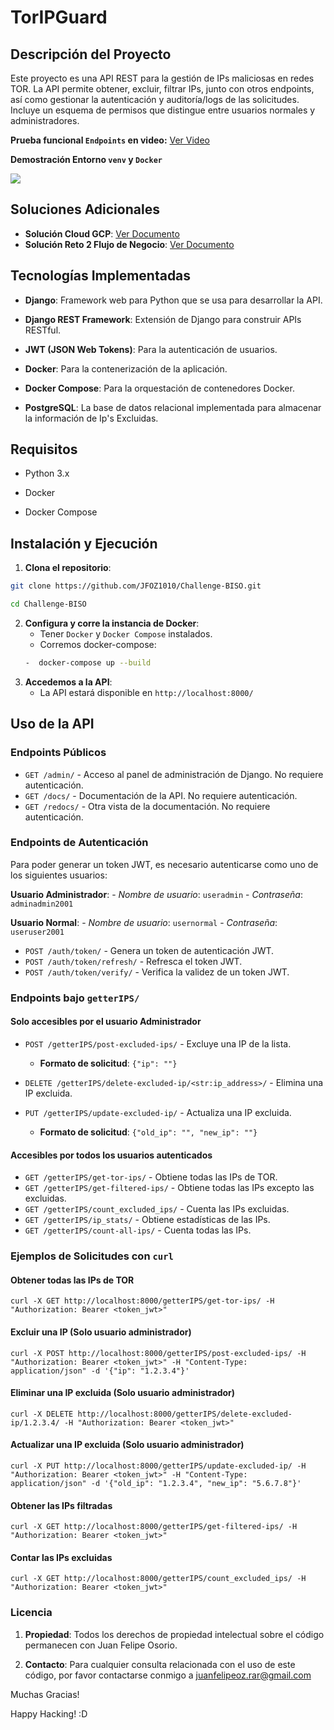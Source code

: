 # TorIPGuard

  

## Descripción del Proyecto

Este proyecto es una API REST para la gestión de IPs maliciosas en redes TOR. La API permite obtener, excluir, filtrar IPs, junto con otros endpoints, así como gestionar la autenticación y auditoría/logs de las solicitudes. Incluye un esquema de permisos que distingue entre usuarios normales y administradores.

**Prueba funcional `Endpoints` en video:** [Ver Video](https://drive.google.com/file/d/19Tovd27FzccF09oAFttbefHXdz0CWrja/view?usp=sharing)

**Demostración Entorno `venv` y `Docker`** 

<a href="https://asciinema.org/a/673511" target="_blank"><img src="https://asciinema.org/a/673511.svg" /></a>

## Soluciones Adicionales

- **Solución Cloud GCP**: [Ver Documento](https://docs.google.com/document/d/1_MPDZHReXVXV71MRSsTcdpDIm9wBvWXF8lNe-VYk0bE/edit?usp=sharing)
- **Solución Reto 2 Flujo de Negocio**: [Ver Documento](https://docs.google.com/document/d/1PcQar9YblnnaPwFSoLBZErjwb-ZmNH_ygzXxbBfWdMI/edit?usp=sharing)

## Tecnologías Implementadas

  

-  **Django**: Framework web para Python que se usa para desarrollar la API.

-  **Django REST Framework**: Extensión de Django para construir APIs RESTful.

-  **JWT (JSON Web Tokens)**: Para la autenticación de usuarios.

-  **Docker**: Para la contenerización de la aplicación.

-  **Docker Compose**: Para la orquestación de contenedores Docker.

- **PostgreSQL**: La base de datos relacional implementada para almacenar la información de Ip's Excluidas. 


## Requisitos

- Python 3.x

- Docker

- Docker Compose

  

## Instalación y Ejecución


1.  **Clona el repositorio**:

```bash
git clone https://github.com/JFOZ1010/Challenge-BISO.git

cd Challenge-BISO
```
 2. **Configura y corre la instancia de Docker**:
	 - Tener `Docker` y `Docker Compose` instalados.
	 - Corremos docker-compose:
	```bash
	-  docker-compose up --build
	```
3. **Accedemos a la API**: 
	 - La API estará disponible en `http://localhost:8000/`

## Uso de la API
### Endpoints Públicos
-   `GET /admin/` - Acceso al panel de administración de Django. No requiere autenticación.
-   `GET /docs/` - Documentación de la API. No requiere autenticación.
-   `GET /redocs/` - Otra vista de la documentación. No requiere autenticación.

### Endpoints de Autenticación
Para poder generar un token JWT, es necesario autenticarse como uno de los siguientes usuarios:

**Usuario Administrador**: 
	- *Nombre de usuario*: `useradmin` 
	- *Contraseña*: `adminadmin2001` 
	
**Usuario Normal**: 
	- *Nombre de usuario*: `usernormal` 
	- *Contraseña*: `useruser2001`

-   `POST /auth/token/` - Genera un token de autenticación JWT.
-   `POST /auth/token/refresh/` - Refresca el token JWT.
-   `POST /auth/token/verify/` - Verifica la validez de un token JWT.

### Endpoints bajo `getterIPS/`
#### Solo accesibles por el usuario Administrador

-   `POST /getterIPS/post-excluded-ips/` - Excluye una IP de la lista.
    
    -   **Formato de solicitud**: `{"ip": ""}`
-   `DELETE /getterIPS/delete-excluded-ip/<str:ip_address>/` - Elimina una IP excluida.
    
-   `PUT /getterIPS/update-excluded-ip/` - Actualiza una IP excluida.
    
    -   **Formato de solicitud**: `{"old_ip": "", "new_ip": ""}`
#### Accesibles por todos los usuarios autenticados

-   `GET /getterIPS/get-tor-ips/` - Obtiene todas las IPs de TOR.
-   `GET /getterIPS/get-filtered-ips/` - Obtiene todas las IPs excepto las excluidas.
-   `GET /getterIPS/count_excluded_ips/` - Cuenta las IPs excluidas.
-   `GET /getterIPS/ip_stats/` - Obtiene estadísticas de las IPs.
-   `GET /getterIPS/count-all-ips/` - Cuenta todas las IPs.

### Ejemplos de Solicitudes con `curl`
#### Obtener todas las IPs de TOR
	curl -X GET http://localhost:8000/getterIPS/get-tor-ips/ -H "Authorization: Bearer <token_jwt>"
#### Excluir una IP (Solo usuario administrador)
	curl -X POST http://localhost:8000/getterIPS/post-excluded-ips/ -H "Authorization: Bearer <token_jwt>" -H "Content-Type: application/json" -d '{"ip": "1.2.3.4"}'
#### Eliminar una IP excluida (Solo usuario administrador)
	curl -X DELETE http://localhost:8000/getterIPS/delete-excluded-ip/1.2.3.4/ -H "Authorization: Bearer <token_jwt>"
#### Actualizar una IP excluida (Solo usuario administrador)
	curl -X PUT http://localhost:8000/getterIPS/update-excluded-ip/ -H "Authorization: Bearer <token_jwt>" -H "Content-Type: application/json" -d '{"old_ip": "1.2.3.4", "new_ip": "5.6.7.8"}'
#### Obtener las IPs filtradas
	curl -X GET http://localhost:8000/getterIPS/get-filtered-ips/ -H "Authorization: Bearer <token_jwt>"
#### Contar las IPs excluidas
	curl -X GET http://localhost:8000/getterIPS/count_excluded_ips/ -H "Authorization: Bearer <token_jwt>"
 
### Licencia

1. **Propiedad**: Todos los derechos de propiedad intelectual sobre el código permanecen con Juan Felipe Osorio.

2. **Contacto**: Para cualquier consulta relacionada con el uso de este código, por favor contactarse conmigo a juanfelipeoz.rar@gmail.com

Muchas Gracias! 

Happy Hacking! :D
